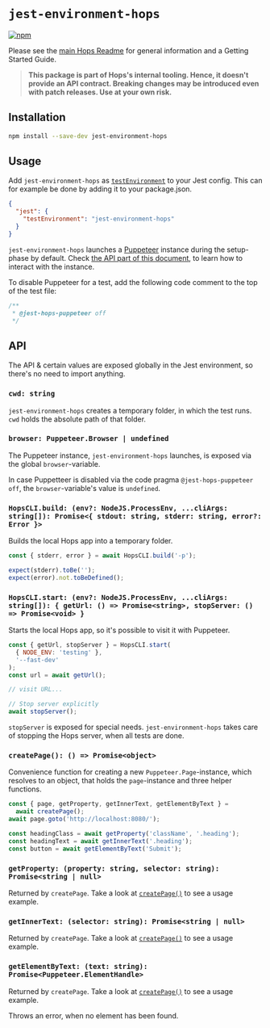 # `jest-environment-hops`

[![npm](https://img.shields.io/npm/v/jest-environment-hops.svg)](https://www.npmjs.com/package/jest-environment-hops)

Please see the [main Hops Readme](../../DOCUMENTATION.md) for general information and a Getting Started Guide.

> **This package is part of Hops's internal tooling. Hence, it doesn't provide an API contract. Breaking changes may be introduced even with patch releases. Use at your own risk.**

## Installation

```bash
npm install --save-dev jest-environment-hops
```

## Usage

Add `jest-environment-hops` as [`testEnvironment`](https://jestjs.io/docs/en/configuration#testenvironment-string) to your Jest config. This can for example be done by adding it to your package.json.

```json
{
  "jest": {
    "testEnvironment": "jest-environment-hops"
  }
}
```

`jest-environment-hops` launches a [Puppeteer](https://pptr.dev/) instance during the setup-phase by default. Check [the API part of this document](#api), to learn how to interact with the instance.

To disable Puppeteer for a test, add the following code comment to the top of the test file:

```js
/**
 * @jest-hops-puppeteer off
 */
```

## API

The API & certain values are exposed globally in the Jest environment, so there's no need to import anything.

### `cwd: string`

`jest-environment-hops` creates a temporary folder, in which the test runs. `cwd` holds the absolute path of that folder.

### `browser: Puppeteer.Browser | undefined`

The Puppeteer instance, `jest-environment-hops` launches, is exposed via the global `browser`-variable.

In case Puppetteer is disabled via the code pragma `@jest-hops-puppeteer off`, the `browser`-variable's value is `undefined`.

### `HopsCLI.build: (env?: NodeJS.ProcessEnv, ...cliArgs: string[]): Promise<{ stdout: string, stderr: string, error?: Error }>`

Builds the local Hops app into a temporary folder.

```js
const { stderr, error } = await HopsCLI.build('-p');

expect(stderr).toBe('');
expect(error).not.toBeDefined();
```

### `HopsCLI.start: (env?: NodeJS.ProcessEnv, ...cliArgs: string[]): { getUrl: () => Promise<string>, stopServer: () => Promise<void> }`

Starts the local Hops app, so it's possible to visit it with Puppeteer.

```js
const { getUrl, stopServer } = HopsCLI.start(
  { NODE_ENV: 'testing' },
  '--fast-dev'
);
const url = await getUrl();

// visit URL...

// Stop server explicitly
await stopServer();
```

`stopServer` is exposed for special needs. `jest-environment-hops` takes care of stopping the Hops server, when all tests are done.

### `createPage(): () => Promise<object>`

Convenience function for creating a new `Puppeteer.Page`-instance, which resolves to an object, that holds the `page`-instance and three helper functions.

```js
const { page, getProperty, getInnerText, getElementByText } =
  await createPage();
await page.goto('http://localhost:8080/');

const headingClass = await getProperty('className', '.heading');
const headingText = await getInnerText('.heading');
const button = await getElementByText('Submit');
```

### `getProperty: (property: string, selector: string): Promise<string | null>`

Returned by `createPage`. Take a look at [`createPage()`](#createpage---promiseobject) to see a usage example.

### `getInnerText: (selector: string): Promise<string | null>`

Returned by `createPage`. Take a look at [`createPage()`](#createpage---promiseobject) to see a usage example.

### `getElementByText: (text: string): Promise<Puppeteer.ElementHandle>`

Returned by `createPage`. Take a look at [`createPage()`](#createpage---promiseobject) to see a usage example.

Throws an error, when no element has been found.
